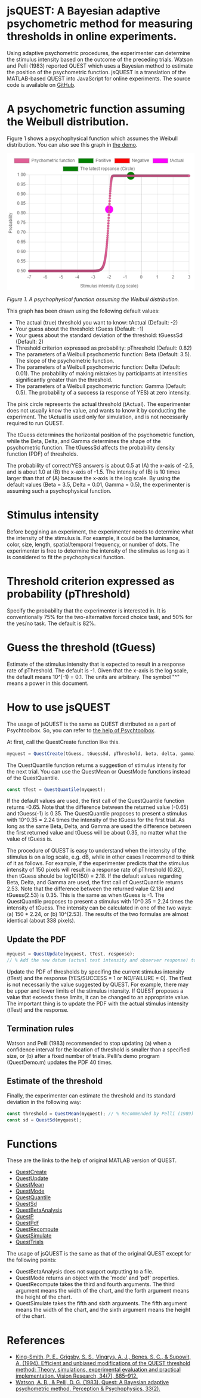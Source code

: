 # jsQUEST: A Bayesian adaptive psychometric method for measuring thresholds in online experiments.

Using adaptive psychometric procedures, the experimenter can determine the stimulus intensity based on the outcome of the preceding trials. Watson and Pelli (1983) reported QUEST which uses a Bayesian method to estimate the position of the psychometric function. jsQUEST is a translation of the MATLAB-based QUEST into JavaScript for online experiments. The source code is available on [GitHub](https://github.com/kurokida/jsQUEST).

# A psychometric function assuming the Weibull distribution. 

Figure 1 shows a psychophysical function which assumes the Weibull distribution. You can also see this graph in [the demo](https://www.hes.kyushu-u.ac.jp/~kurokid/QUEST/jsPsychDemo/jsQUEST_jsPsychDemo.html). 

![Weibull](./images/Weibull_function.png)

*Figure 1. A psychophysical function assuming the Weibull distribution.*

This graph has been drawn using the following default values:

- The actual (true) threshold you want to know: tActual (Default: -2)
- Your guess about the threshold: tGuess (Default: -1)
- Your guess about the standard deviation of the threshold: tGuessSd (Default: 2)
- Threshold criterion expressed as probability: pThreshold (Default: 0.82)
- The parameters of a Weibull psychometric function: Beta (Default: 3.5). The slope of the psychometric function.
- The parameters of a Weibull psychometric function: Delta (Default: 0.01). The probability of making mistakes by participants at intensities significantly greater than the threshold.
- The parameters of a Weibull psychometric function: Gamma (Default: 0.5). The probability of a success (a response of YES) at zero intensity.

The pink circle represents the actual threshold (tActual). The experimenter does not usually know the value, and wants to know it by conducting the experiment. The tActual is used only for simulation, and is not necessarily required to run QUEST. 

The tGuess determines the horizontal position of the psychometric function, while the Beta, Delta, and Gamma determines the shape of the psychometric function. The tGuessSd affects the probability density function (PDF) of thresholds.

The probability of correct/YES answers is about 0.5 at (A) the x-axis of -2.5, and is about 1.0 at (B) the x-axis of -1.5. The intensity of (B) is 10 times larger than that of (A) because the x-axis is the log scale. By using the default values (Beta = 3.5, Delta = 0.01, Gamma = 0.5), the experimenter is assuming such a psychophysical function.

# Stimulus intensity

Before beggining an experiment, the experimenter needs to determine what the intensity of the stimulus is. For example, it could be the luminance, color, size, length, spatial/temporal frequency, or number of dots. The experimenter is free to determine the intensity of the stimulus as long as it is considered to fit the psychophysical function.

# Threshold criterion expressed as probability (pThreshold)

Specify the probability that the experimenter is interested in. It is conventionally 75% for the two-alternative forced choice task, and 50% for the yes/no task. The default is 82%.

# Guess the threshold (tGuess)

Estimate of the stimulus intensity that is expected to result in a response rate of pThreshold. The default is -1. Given that the x-axis is the log scale, the default means 10^(-1) = 0.1. The units are arbitrary. The symbol "^" means a power in this document.

# How to use jsQUEST

The usage of jsQUEST is the same as QUEST distributed as a part of Psychtoolbox. So, you can refer to [the help of Psychtoolbox](http://psychtoolbox.org/docs/Quest).

At first, call the QuestCreate function like this.

```javascript 
myquest = QuestCreate(tGuess, tGuessSd, pThreshold, beta, delta, gamma);
```

The QuestQuantile function returns a suggestion of stimulus intensity for the next trial. You can use the QuestMean or QuestMode functions instead of the QuestQuantile.

```javascript 
const tTest = QuestQuantile(myquest);	
```

If the default values are used, the first call of the QuestQuantile function returns -0.65. Note that the difference between the returned value (-0.65) and tGuess(-1) is 0.35. The QuestQuantile proposes to present a stimulus with 10^0.35 = 2.24 times the intensity of the tGuess for the first trial. As long as the same Beta, Delta, and Gamma are used the difference between the first returned value and tGuess will be about 0.35, no matter what the value of tGuess is.

The procedure of QUEST is easy to understand when the intensity of the stimulus is on a log scale, e.g. dB, while in other cases I recommend to think of it as follows. For example, if the experimenter predicts that the stimulus intensity of 150 pixels will result in a response rate of pThreshold (0.82), then tGuess should be log10(150) = 2.18. If the default values regarding Beta, Delta, and Gamma are used, the first call of QuestQuantile returns 2.53. Note that the difference between the returned value (2.18) and tGuess(2.53) is 0.35. This is the same as when tGuess is -1. The QuestQuantile proposes to present a stimulus with 10^0.35 = 2.24 times the intensity of tGuess. The intensity can be calculated in one of the two ways: (a) 150 * 2.24, or (b) 10^(2.53). The results of the two formulas are almost identical (about 338 pixels).

## Update the PDF

```javascript
myquest = QuestUpdate(myquest, tTest, response); 
// % Add the new datum (actual test intensity and observer response) to the database.
```

Update the PDF of thresholds by specifing the current stimulus intensity (tTest) and the response (YES/SUCCESS = 1 or NO/FAILURE = 0). The tTest is not necessarily the value suggested by QUEST. For example, there may be upper and lower limits of the stimulus intensity. If QUEST proposes a value that exceeds these limits, it can be changed to an appropriate value. The important thing is to update the PDF with the actual stimulus intensity (tTest) and the response.

## Termination rules

Watson and Pelli (1983) recommended to stop updating (a) when a confidence interval for the location of threshold is smaller than a specified size, or (b) after a fixed number of trials. Pelli's demo program (QuestDemo.m) updates the PDF 40 times.

## Estimate of the threshold

Finally, the experimenter can estimate the threshold and its standard deviation in the following way:

```javascript
const threshold = QuestMean(myquest); // % Recommended by Pelli (1989) and King-Smith et al. (1994). 
const sd = QuestSd(myquest);
```

# Functions

These are the links to the help of original MATLAB version of QUEST. 

- [QuestCreate](http://psychtoolbox.org/docs/QuestCreate)
- [QuestUpdate](http://psychtoolbox.org/docs/QuestUpdate)
- [QuestMean](http://psychtoolbox.org/docs/QuestMean)
- [QuestMode](http://psychtoolbox.org/docs/QuestMode)
- [QuestQuantile](http://psychtoolbox.org/docs/QuestQuantile)
- [QuestSd](http://psychtoolbox.org/docs/QuestSd)
- [QuestBetaAnalysis](http://psychtoolbox.org/docs/QuestBetaAnalysis)
- [QuestP](http://psychtoolbox.org/docs/QuestP)
- [QuestPdf](http://psychtoolbox.org/docs/QuestPdf)
- [QuestRecompute](http://psychtoolbox.org/docs/QuestRecompute)
- [QuestSimulate](http://psychtoolbox.org/docs/QuestSimulate)
- [QuestTrials](http://psychtoolbox.org/docs/QuestTrials)

The usage of jsQUEST is the same as that of the original QUEST except for the following points:

- QuestBetaAnalysis does not support outputting to a file.
- QuestMode returns an object with the 'mode' and 'pdf' properties.
- QuestRecompute takes the third and fourth arguments. The third argument means the width of the chart, and the forth argument means the height of the chart.
- QuestSimulate takes the fifth and sixth arguments. The fifth argument means the width of the chart, and the sixth argument means the height of the chart.

# References

- [King-Smith, P. E., Grigsby, S. S., Vingrys, A. J., Benes, S. C., & Supowit, A. (1994). Efficient and unbiased modifications of the QUEST threshold method: Theory, simulations, experimental evaluation and practical implementation. Vision Research, 34(7), 885–912. ](https://doi.org/10.1016/0042-6989(94)90039-6)
- [Watson, A. B., & Pelli, D. G. (1983). Quest: A Bayesian adaptive psychometric method. Perception & Psychophysics, 33(2). ](https://doi.org/10.3758/BF03202828)
